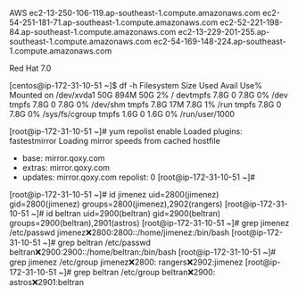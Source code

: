 AWS
ec2-13-250-106-119.ap-southeast-1.compute.amazonaws.com
ec2-54-251-181-71.ap-southeast-1.compute.amazonaws.com
ec2-52-221-198-84.ap-southeast-1.compute.amazonaws.com
ec2-13-229-201-255.ap-southeast-1.compute.amazonaws.com
ec2-54-169-148-224.ap-southeast-1.compute.amazonaws.com

Red Hat 7.0

[centos@ip-172-31-10-51 ~]$ df -h
Filesystem      Size  Used Avail Use% Mounted on
/dev/xvda1       50G  894M   50G   2% /
devtmpfs        7.8G     0  7.8G   0% /dev
tmpfs           7.8G     0  7.8G   0% /dev/shm
tmpfs           7.8G   17M  7.8G   1% /run
tmpfs           7.8G     0  7.8G   0% /sys/fs/cgroup
tmpfs           1.6G     0  1.6G   0% /run/user/1000

[root@ip-172-31-10-51 ~]#  yum repolist enable
Loaded plugins: fastestmirror
Loading mirror speeds from cached hostfile
 * base: mirror.qoxy.com
 * extras: mirror.qoxy.com
 * updates: mirror.qoxy.com
repolist: 0
[root@ip-172-31-10-51 ~]#


[root@ip-172-31-10-51 ~]# id jimenez
uid=2800(jimenez) gid=2800(jimenez) groups=2800(jimenez),2902(rangers)
[root@ip-172-31-10-51 ~]# id beltran
uid=2900(beltran) gid=2900(beltran) groups=2900(beltran),2901(astros)
[root@ip-172-31-10-51 ~]# grep jimenez /etc/passwd
jimenez:x:2800:2800::/home/jimenez:/bin/bash
[root@ip-172-31-10-51 ~]# grep beltran /etc/passwd
beltran:x:2900:2900::/home/beltran:/bin/bash
[root@ip-172-31-10-51 ~]# grep jimenez /etc/group
jimenez:x:2800:
rangers:x:2902:jimenez
[root@ip-172-31-10-51 ~]# grep beltran /etc/group
beltran:x:2900:
astros:x:2901:beltran



